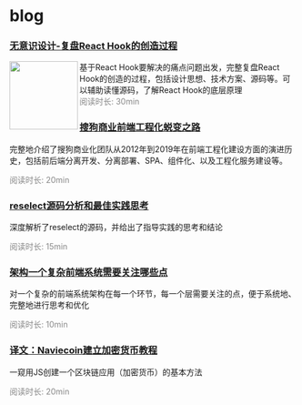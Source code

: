 # blog

### [无意识设计-复盘React Hook的创造过程](https://github.com/shanggqm/blog/issues/4)
<div align="left"><img src="https://camo.githubusercontent.com/8b8bd7de13277ab622d1849f183f7c91d9ce7c54/68747470733a2f2f62697a696d672e736f676f7563646e2e636f6d2f3230313930372f31362f31312f35322f32342f6b6f616c612f576563686174494d47323039322e6a7067" width="120" align="left">
  <span>基于React Hook要解决的痛点问题出发，完整复盘React Hook的创造的过程，包括设计思想、技术方案、源码等。可以辅助读懂源码，了解React Hook的底层原理</span>
</div>

<div style="color:#888888;">阅读时长: 30min</div>

### [搜狗商业前端工程化蜕变之路](https://github.com/shanggqm/blog/issues/3)
完整地介绍了搜狗商业化团队从2012年到2019年在前端工程化建设方面的演进历史，包括前后端分离开发、分离部署、SPA、组件化、以及工程化服务建设等。
<div style="color:#888888;">阅读时长: 20min</div>

### [reselect源码分析和最佳实践思考](https://github.com/shanggqm/blog/issues/2)
深度解析了reselect的源码，并给出了指导实践的思考和结论
<div style="color:#888888;">阅读时长: 15min</div>

### [架构一个复杂前端系统需要关注哪些点](https://github.com/shanggqm/blog/issues/5)
对一个复杂的前端系统架构在每一个环节，每一个层需要关注的点，便于系统地、完整地进行思考和优化
<div style="color:#888888;">阅读时长: 10min</div>

### [译文：Naviecoin建立加密货币教程](https://github.com/shanggqm/navicoin-translate)
一窥用JS创建一个区块链应用（加密货币）的基本方法
<div style="color:#888888;">阅读时长: 20min</div>

